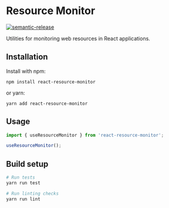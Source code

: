 # Resource Monitor

[![semantic-release](https://img.shields.io/badge/%20%20%F0%9F%93%A6%F0%9F%9A%80-semantic--release-e10079.svg)](https://github.com/semantic-release/semantic-release)

Utilities for monitoring web resources in React applications.

## Installation

Install with npm:

```
npm install react-resource-monitor
```

or yarn:

```
yarn add react-resource-monitor
```

## Usage

```jsx
import { useResourceMonitor } from 'react-resource-monitor';

useResourceMonitor();
```

## Build setup

```bash
# Run tests
yarn run test

# Run linting checks
yarn run lint
```
